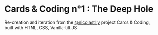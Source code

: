 # Cards & Coding n°1 : The Deep Hole
Re-creation and iteration from the [@nicolastilly](https://github.com/nicolastilly) project Cards &amp; Coding, built with HTML, CSS, Vanilla-tilt.JS
